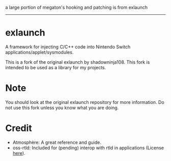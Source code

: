 a large portion of megaton's hooking and patching is from exlaunch

---

# exlaunch
A framework for injecting C/C++ code into Nintendo Switch applications/applet/sysmodules.

This is a fork of the original exlaunch by shadowninja108. This fork is intended to be used as a library for my projects.

# Note
You should look at the original exlaunch repository for more information. Do not use this fork unless you know what you are doing.

# Credit
- Atmosphère: A great reference and guide.
- oss-rtld: 
Included for (pending) interop with rtld in applications
(License [here](https://github.com/shadowninja108/exlaunch/blob/main/source/lib/reloc/rtld/LICENSE.txt)).
